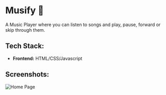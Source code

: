 # Musify 🎵

A Music Player where you can listen to songs and play, pause, forward or skip through them.

## Tech Stack:

- **Frontend:** HTML/CSS/Javascript

## Screenshots:

![Home Page](https://user-images.githubusercontent.com/56193323/121813406-880be980-cc89-11eb-9a3b-6cde9cb28ad6.png)